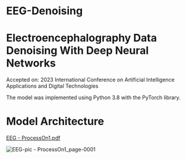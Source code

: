 # EEG-Denoising
# Electroencephalography Data Denoising With Deep Neural Networks 
Accepted on: 2023 International Conference on Artificial Intelligence Applications and Digital Technologies



The model was implemented using Python 3.8 with the PyTorch library.

# Model Architecture 

[EEG - ProcessOn1.pdf](https://github.com/wondimagegn-b/EEG-Denoising/files/10276078/EEG.-.ProcessOn1.pdf)

![EEG-pic - ProcessOn1_page-0001](https://user-images.githubusercontent.com/57309939/208861204-659590a3-01e1-4bf9-9872-a2a1dcf5cd37.jpg)


